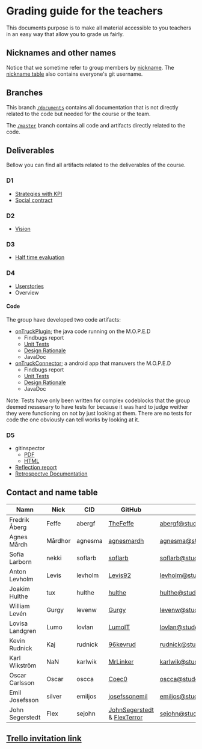 
# Grading guide for the teachers 
This documents purpose is to make all material accessible to you teachers in an easy way that allow you to grade us fairly. 
 
## Nicknames and other names 
Notice that we sometime refer to group members by [nickname](##contact-and-name-table). The [nickname table](##contact-and-name-table) also contains everyone's git username. 
 
## Branches 
This branch [`/documents`](https://github.com/hulthe/DAT255/tree/documents) contains all documentation that is not directly related to the code but needed for the course or the team. 
 
The [`/master`](https://github.com/hulthe/DAT255) branch contains all code and artifacts directly related to the code. 
 
## Deliverables 
Bellow you can find all artifacts related to the deliverables of the course. 
 
### D1 
* [Strategies with KPI](https://github.com/hulthe/DAT255/blob/documents/strategies.md) 
* [Social contract](https://github.com/hulthe/DAT255/blob/documents/socialt_kontrakt.md) 
 
### D2 
* [Vision](https://github.com/hulthe/DAT255/blob/documents/vision.md) 
 
### D3 
* [Half time evaluation](https://github.com/hulthe/DAT255/blob/documents/D3.pdf) 
 
### D4 
* [Userstories](https://github.com/hulthe/DAT255/blob/documents/user_stories_product_backlog.pdf) 
* Overview 
 
#### Code 
The group have developed two code artifacts: 
* [onTruckPlugin](https://github.com/hulthe/DAT255/tree/master/onTruckPlugin); the java code running on the M.O.P.E.D 
  * Findbugs report 
  * [Unit Tests](https://github.com/hulthe/DAT255/tree/master/onTruckPlugin/src/test/java/com/github/ontruck) 
  * [Design Rationale](https://github.com/hulthe/DAT255/blob/master/doc/design-rationale/moped-design-rationale.md) 
  * JavaDoc 
* [onTruckConnector](https://github.com/hulthe/DAT255/tree/master/onTruckConnector); a android app that manuvers the M.O.P.E.D 
  * Findbugs report 
  * [Unit Tests](https://github.com/hulthe/DAT255/tree/master/onTruckConnector/app/src/test/java/com/example/ontruckconnector) 
  * [Design Rationale](https://github.com/hulthe/DAT255/blob/master/doc/design-rationale/app-design-rationale.md) 
  * JavaDoc 
 
Note: Tests have only been written for complex codeblocks that the group deemed nessesary to have tests for because it was hard to judge weither they were functioning on not by just looking at them. There are no tests for code the one obviously can tell works by looking at it. 
 
### D5 
* gitinspector
  * [PDF](https://github.com/hulthe/DAT255/blob/master/doc/gitinspector.pdf)
  * [HTML](https://github.com/hulthe/DAT255/blob/master/doc/gitinspector.html)
* [Reflection report](https://github.com/hulthe/DAT255/blob/documents/Reflection_Report.pdf) 
* [Retrospectve Documentation](https://github.com/hulthe/DAT255/tree/documents/retrospective-protocols) 

## Contact and name table
| Namn | Nick | CID | GitHub | Mejl |
|------|------|-----|--------|------|
|Fredrik Åberg|Feffe|abergf|[TheFeffe](https://github.com/TheFeffe)|abergf@student.chalmers.se|
|Agnes Mårdh|Mårdhor|agnesma|[agnesmardh](https://github.com/agnesmardh)|agnesma@student.chalmers.se|
|Sofia Larborn|nekki|soflarb|[soflarb](https://github.com/soflarb)|soflarb@student.chalmers.se|
|Anton Levholm|Levis|levholm|[Levis92](https://github.com/Levis92)|levholm@student.chalmers.se|
|Joakim Hulthe|tux|hulthe|[hulthe](https://github.com/hulthe)|hulthe@student.chalmers.se|
|William Levén|Gurgy|levenw|[Gurgy](https://github.com/Gurgy)|levenw@student.chalmers.se|
|Lovisa Landgren|Lumo|lovlan|[LumoIT](https://github.com/lumoit)|lovlan@student.chalmers.se|
|Kevin Rudnick|Kaj|rudnick|[96kevrud](https://github.com/96kevrud)|rudnick@student.chalmers.se|
|Karl Wikström|NaN|karlwik|[MrLinker](https://github.com/MrLinker)|karlwik@student.chalmers.se|
|Oscar Carlsson|Oscar|oscca|[Coec0](https://github.com/Coec0)|oscca@student.chalmers.se|
|Emil Josefsson|silver|emiljos|[josefssonemil](https://github.com/josefssonemil)|emiljos@student.chalmers.se|
|John Segerstedt|Flex|sejohn|[JohnSegerstedt](https://github.com/JohnSegerstedt) & [FlexTerror](https://github.com/FlexTerror)|sejohn@student.chalmers.se|

## [Trello invitation link](https://trello.com/invite/dat2555/737213825798b4941decc021dadc7ba4)
